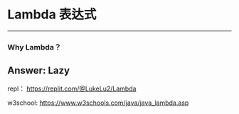 # Lambda 表达式
---
### Why Lambda？
Answer: Lazy
---

repl：
https://replit.com/@LukeLu2/Lambda

w3school:
https://www.w3schools.com/java/java_lambda.asp
